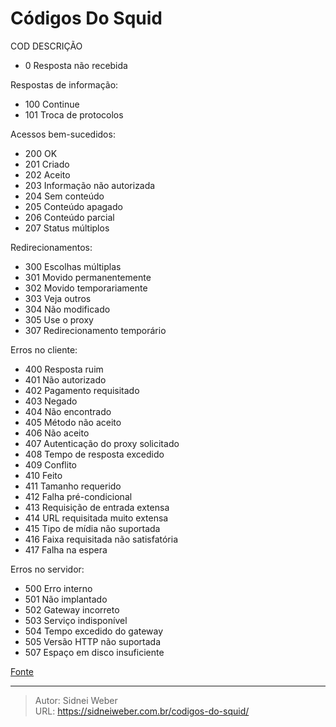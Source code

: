 # Códigos Do Squid

COD  DESCRIÇÃO

- 0    Resposta não recebida

Respostas de informação:

- 100  Continue
- 101  Troca de protocolos

Acessos bem-sucedidos:

- 200  OK
-  201  Criado
-  202  Aceito
-  203  Informação não autorizada
-  204  Sem conteúdo
-  205  Conteúdo apagado
-  206  Conteúdo parcial
-  207  Status múltiplos

Redirecionamentos:

-  300  Escolhas múltiplas
-  301  Movido permanentemente
-  302  Movido temporariamente
-  303  Veja outros
-  304  Não modificado
-  305  Use o proxy
-  307  Redirecionamento temporário

Erros no cliente:

-  400  Resposta ruim
-  401  Não autorizado
-  402  Pagamento requisitado
-  403  Negado
-  404  Não encontrado
-  405  Método não aceito
-  406  Não aceito
-  407  Autenticação do proxy solicitado
-  408  Tempo de resposta excedido
-  409  Conflito
-  410  Feito
-  411  Tamanho requerido
-  412  Falha pré-condicional
-  413  Requisição de entrada extensa
-  414  URL requisitada muito extensa
-  415  Tipo de mídia não suportada
-  416  Faixa requisitada não satisfatória
-  417  Falha na espera

Erros no servidor:

-  500  Erro interno
-  501  Não implantado
-  502  Gateway incorreto
-  503  Serviço indisponível
-  504  Tempo excedido do gateway
-  505  Versão HTTP não suportada
-  507  Espaço em disco insuficiente

[Fonte](http://www.vivaolinux.com.br/dica/Codigos-do-Squid)

---

> Autor: Sidnei Weber  
> URL: https://sidneiweber.com.br/codigos-do-squid/  

